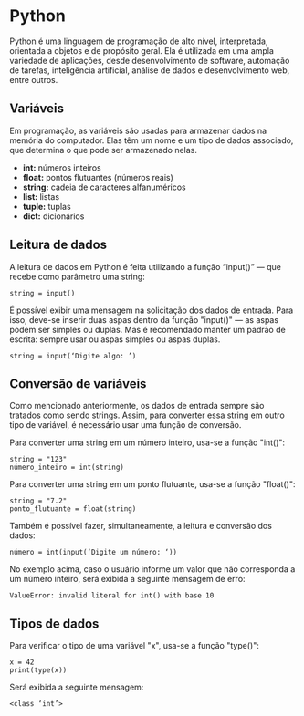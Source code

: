 # **Python**

Python é uma linguagem de programação de alto nível, interpretada, orientada a objetos e de propósito geral. Ela é utilizada em uma ampla variedade de aplicações, desde desenvolvimento de software, automação de tarefas, inteligência artificial, análise de dados e desenvolvimento web, entre outros.

## **Variáveis**

Em programação, as variáveis são usadas para armazenar dados na memória do computador. Elas têm um nome e um tipo de dados associado, que determina o que pode ser armazenado nelas.

+ **int:** números inteiros
+ **float:** pontos flutuantes (números reais)
+ **string:** cadeia de caracteres alfanuméricos
+ **list:** listas
+ **tuple:** tuplas
+ **dict:** dicionários

## Leitura de dados

A leitura de dados em Python é feita utilizando a função “input()” — que recebe como parâmetro uma string:

~~~
string = input()
~~~

É possível exibir uma mensagem na solicitação dos dados de entrada. Para isso, deve-se inserir duas aspas dentro da função "input()" — as aspas podem ser simples ou duplas. Mas é recomendado manter um padrão de escrita: sempre usar ou aspas simples ou aspas duplas.

~~~
string = input(‘Digite algo: ’)
~~~

## Conversão de variáveis

Como mencionado anteriormente, os dados de entrada sempre são tratados como sendo strings. Assim, para converter essa string em outro tipo de variável, é necessário usar uma função de conversão. 

Para converter uma string em um número inteiro, usa-se a função "int()":

~~~
string = "123"
número_inteiro = int(string)
~~~

Para converter uma string em um ponto flutuante, usa-se a função "float()":

~~~
string = "7.2"
ponto_flutuante = float(string)
~~~

Também é possível fazer, simultaneamente, a leitura e conversão dos dados:

~~~
número = int(input(‘Digite um número: ‘))
~~~

No exemplo acima, caso o usuário informe um valor que não corresponda a um número inteiro, será exibida a seguinte mensagem de erro:

~~~
ValueError: invalid literal for int() with base 10
~~~

## Tipos de dados

Para verificar o tipo de uma variável "x", usa-se a função "type()":

~~~
x = 42
print(type(x))
~~~

Será exibida a seguinte mensagem:

~~~
<class ‘int’>
~~~

